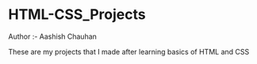 # HTML-CSS_Projects

Author :- Aashish Chauhan

These are my projects that I made after learning basics of HTML and CSS
